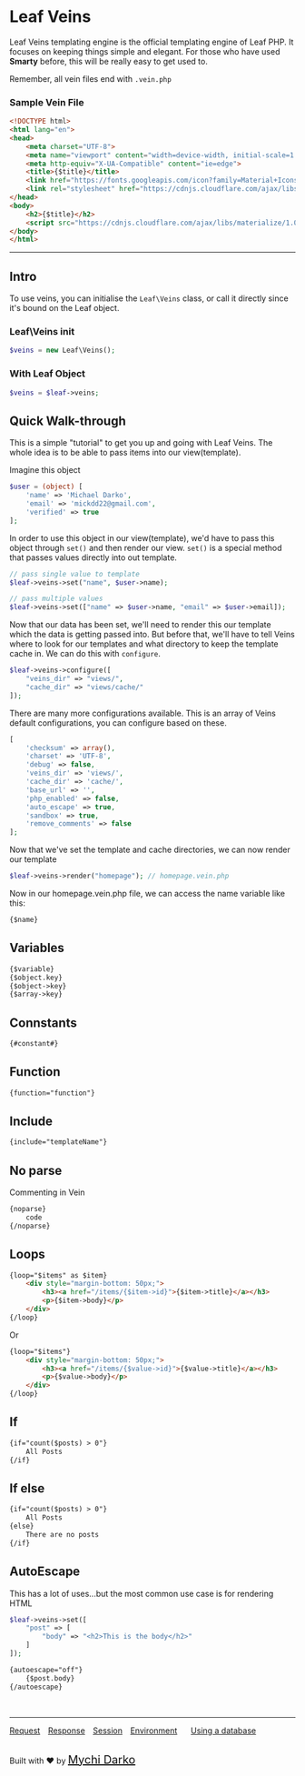 # Leaf Veins
Leaf Veins templating engine is the official templating engine of Leaf PHP. It focuses on keeping things simple and elegant. For those who have used **Smarty** before, this will be really easy to get used to.

Remember, all vein files end with `.vein.php`
### Sample Vein File
```html
<!DOCTYPE html>
<html lang="en">
<head>
    <meta charset="UTF-8">
    <meta name="viewport" content="width=device-width, initial-scale=1.0">
    <meta http-equiv="X-UA-Compatible" content="ie=edge">
	<title>{$title}</title>
	<link href="https://fonts.googleapis.com/icon?family=Material+Icons" rel="stylesheet">
    <link rel="stylesheet" href="https://cdnjs.cloudflare.com/ajax/libs/materialize/1.0.0/css/materialize.min.css">
</head>
<body>
	<h2>{$title}</h2>
	<script src="https://cdnjs.cloudflare.com/ajax/libs/materialize/1.0.0/js/materialize.min.js"></script>
</body>
</html>
```

<hr>

## Intro

To use veins, you can initialise the `Leaf\Veins` class, or call it directly since it's bound on the Leaf object.

### Leaf\Veins init

```php
$veins = new Leaf\Veins();
```

### With Leaf Object

```php
$veins = $leaf->veins;
```

## Quick Walk-through

This is a simple "tutorial" to get you up and going with Leaf Veins. The whole idea is to be able to pass items into our view(template).

Imagine this object
```php
$user = (object) [
	'name' => 'Michael Darko',
	'email' => 'mickdd22@gmail.com',
	'verified' => true
];
```

In order to use this object in our view(template), we'd have to pass this object through `set()` and then render our view. `set()` is a special method that passes values directly into out template.
```php
// pass single value to template
$leaf->veins->set("name", $user->name);

// pass multiple values
$leaf->veins->set(["name" => $user->name, "email" => $user->email]);
```

Now that our data has been set, we'll need to render this our template which the data is getting passed into. But before that, we'll have to tell Veins where to look for our templates and what directory to keep the template cache in. We can do this with `configure`.

```php
$leaf->veins->configure([
	"veins_dir" => "views/",
	"cache_dir" => "views/cache/"
]);
```

There are many more configurations available. This is an array of Veins default configurations, you can configure based on these.

```php
[
	'checksum' => array(),
	'charset' => 'UTF-8',
	'debug' => false,
	'veins_dir' => 'views/',
	'cache_dir' => 'cache/',
	'base_url' => '',
	'php_enabled' => false,
	'auto_escape' => true,
	'sandbox' => true,
	'remove_comments' => false
];
```

Now that we've set the template and cache directories, we can now render our template

```php
$leaf->veins->render("homepage"); // homepage.vein.php
```

Now in our homepage.vein.php file, we can access the name variable like this:

```html
{$name}
```

## Variables
```html
{$variable}
{$object.key}
{$object->key}
{$array->key}
```

## Connstants
```html
{#constant#}
```

## Function
```html
{function="function"}
```

## Include
```html
{include="templateName"}
```

## No parse
Commenting in Vein
```html
{noparse}
	code
{/noparse}
```

## Loops
```html
{loop="$items" as $item}
	<div style="margin-bottom: 50px;">
		<h3><a href="/items/{$item->id}">{$item->title}</a></h3>
		<p>{$item->body}</p>
	</div>
{/loop}
```

Or 

```html
{loop="$items"}
	<div style="margin-bottom: 50px;">
		<h3><a href="/items/{$value->id}">{$value->title}</a></h3>
		<p>{$value->body}</p>
	</div>
{/loop}
```

## If
```html
{if="count($posts) > 0"}
	All Posts
{/if}
```

## If else
```html
{if="count($posts) > 0"}
	All Posts
{else}
	There are no posts
{/if}
```

## AutoEscape
This has a lot of uses...but the most common use case is for rendering HTML
```php
$leaf->veins->set([
	"post" => [
		"body" => "<h2>This is the body</h2>"
	]
]);
```
```html
{autoescape="off"}
	{$post.body}
{/autoescape}
```

<br>
<hr>

<a href="#/2.1http/request" style="margin: 0px">Request</a>
<a href="#/2.1http/response" style="margin: 0px 10px;">Response</a>
<a href="#/2.1http/session" style="margin: 0px; 10px;">Session</a>
<a href="#/2.1environment" style="margin: 0px 10px;">Environment</a>
<a href="#/2.1database" style="margin: 0px 10px;">Using a database</a>

<br>
Built with ❤ by <a href="https://mychi.netlify.com" style="font-size: 20px; color: #111;" target="_blank">Mychi Darko</a>